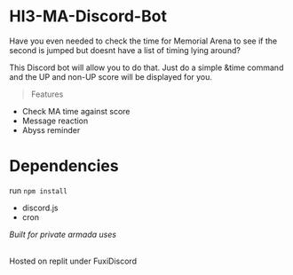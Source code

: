 # HI3-MA-Discord-Bot

Have you even needed to check the time for Memorial Arena to see if the second is jumped but doesnt have a list of timing lying around?  

This Discord bot will allow you to do that. Just do a simple &time command and the UP and non-UP score will be displayed for you.

> Features
- Check MA time against score
- Message reaction
- Abyss reminder


# Dependencies

run ```npm install```
- discord.js
- cron

*Built for private armada uses*<br><br>

Hosted on replit under FuxiDiscord
